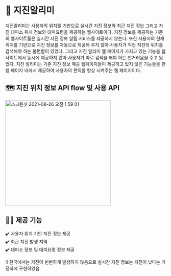 # 🔔 지진알리미 
지진알리미는 사용자의 위치를 기반으로 실시간 지진 정보와 최근 지진 정보 그리고 지진 대피소 위치 정보와 대피요령을 제공하는 웹사이트이다. 지진 정보를 제공하는 기존의 웹사이트들은 실시간 지진 정보 알림 서비스를 제공하지 않는다. 또한 사용자의 현재 위치를 기반으로 지진 정보를 자동으로 제공해 주지 않아 사용자가 직접 지진의 위치를 검색해야 하는 불편함이 있었다. 그리고 지진 알리미 웹 페이지가 가지고 있는 기능을 웹사이트에서 동시에 제공하지 않아 사용자가 따로 검색을 해야 하는 번거러움을 주고 있었다. 지진 알리미는 기존 지진 정보 제공 웹페이지들이 제공하고 있지 않은 기능들을 한 웹 페이지 내에서 제공하여 사용자의 편의를 향상 시켜주는 웹 페이지이다.

## 🗺 지진 위치 정보 API flow 및 사용 API
<img width="330" alt="스크린샷 2021-08-26 오전 1 59 01" src="https://user-images.githubusercontent.com/74848291/130834242-3d9bd868-bfef-4a61-a398-236230531d11.png">

## 👩‍💻 제공 기능
✔️ 사용자 위치 기반 지진 정보 제공   
✔️ 최근 지진 발생 지역   
✔️ 대피소 정보 및 대피요령 정보 제공   

‼️ 한국에서는 지진이 빈번하게 발생하지 않음으로 실시간 지진 정보는 지진이 났다는 가정하에 구현하였음

